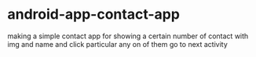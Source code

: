 # android-app-contact-app
making a simple contact app for showing a certain number of contact with img and name and click particular any on of them go to next activity
